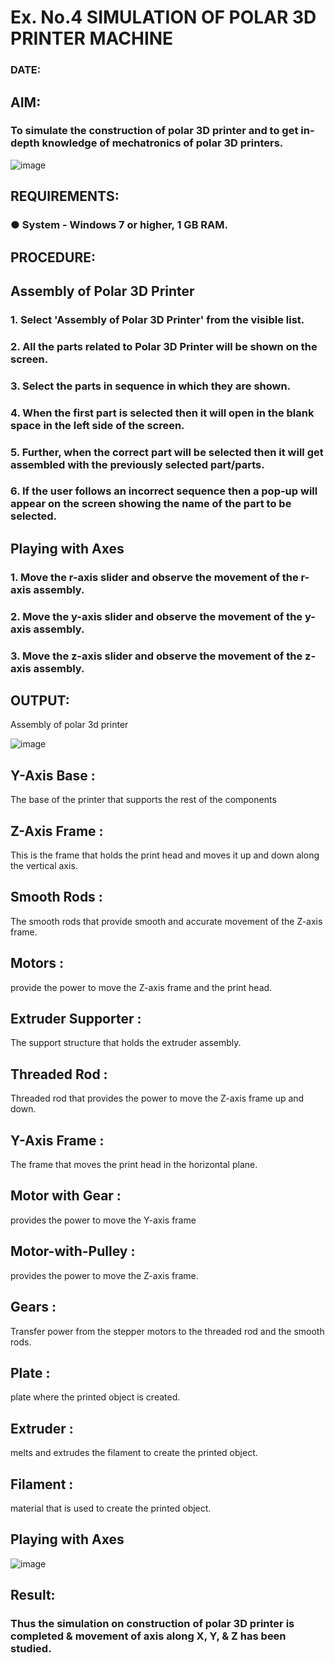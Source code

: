 # Ex. No.4 SIMULATION OF POLAR 3D PRINTER MACHINE

### DATE: 

## AIM:
### To simulate the construction of polar 3D printer and to get in-depth knowledge of mechatronics of polar 3D printers.

![image](https://github.com/Sellakumar1987/Ex.-No.-4---SIMULATION-OF-POLAR-3D-PRINTER-MACHINE/assets/113594316/b551f195-9877-49a2-99bb-a9efcfb3381a)

## REQUIREMENTS:
### ●	System - Windows 7 or higher, 1 GB RAM.

## PROCEDURE:

## Assembly of Polar 3D Printer
### 1.	Select 'Assembly of Polar 3D Printer' from the visible list.
### 2.	All the parts related to Polar 3D Printer will be shown on the screen.
### 3.	Select the parts in sequence in which they are shown.
### 4.	When the first part is selected then it will open in the blank space in the left side of the screen.
### 5.	Further, when the correct part will be selected then it will get assembled with the previously selected part/parts.
### 6.	If the user follows an incorrect sequence then a pop-up will appear on the screen showing the name of the part to be selected.

## Playing with Axes
### 1.	Move the r-axis slider and observe the movement of the r-axis assembly.
### 2.	Move the y-axis slider and observe the movement of the y-axis assembly.
### 3.	Move the z-axis slider and observe the movement of the z-axis assembly.

## OUTPUT:
Assembly of polar 3d printer

![image](https://github.com/Goutham2306/Ex.-No.-4---SIMULATION-OF-POLAR-3D-PRINTER-MACHINE/assets/138971154/809880c9-3c13-4d16-8804-43a3f47a8055)

## Y-Axis Base :
The base of the printer that supports the rest of the components
## Z-Axis Frame :
This is the frame that holds the print head and moves it up and down along the vertical axis.
## Smooth Rods :
The smooth rods that provide smooth and accurate movement of the Z-axis frame.
## Motors :
provide the power to move the Z-axis frame and the print head.
## Extruder Supporter :
The support structure that holds the extruder assembly.
## Threaded Rod :
Threaded rod that provides the power to move the Z-axis frame up and down.
## Y-Axis Frame :
The frame that moves the print head in the horizontal plane.
## Motor with Gear :
provides the power to move the Y-axis frame
## Motor-with-Pulley :
provides the power to move the Z-axis frame.
## Gears :
Transfer power from the stepper motors to the threaded rod and the smooth rods.
## Plate :
plate where the printed object is created.
## Extruder :
melts and extrudes the filament to create the printed object.
## Filament :
material that is used to create the printed object.
## Playing with Axes

![image](https://github.com/Goutham2306/Ex.-No.-4---SIMULATION-OF-POLAR-3D-PRINTER-MACHINE/assets/138971154/50cd3bde-52d0-43d6-a19b-5f3c9387d0ca)


## Result: 
### Thus the simulation on construction of polar 3D printer is completed & movement of axis along X, Y, & Z has been studied.
